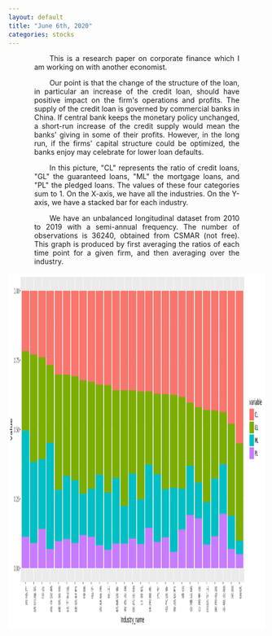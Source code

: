 ```yaml
---
layout: default
title: "June 6th, 2020"
categories: stocks
---
```


<div style="margin:auto;width:80%;text-align:justify; text-justify: inter-word;">
<p style="text-indent:30px;">This is a research paper on corporate finance which I am working on with another economist. </p>

<p style="text-indent:30px;">Our point is that the change of the structure of the loan, in particular an increase of the credit loan, should have positive impact on the firm's operations and profits. The supply of the credit loan is governed by commercial banks in China. If central bank keeps the monetary policy unchanged, a short-run increase of the credit supply would mean the banks' giving in some of their profits. However, in the long run, if the firms' capital structure could be optimized, the banks enjoy may celebrate for lower loan defaults. </p>

<p style="text-indent:30px;">In this picture, "CL" represents the ratio of credit loans, "GL" the guaranteed loans, "ML" the mortgage loans, and "PL" the pledged loans. The values of these four categories sum to 1. On the X-axis, we have all the industries. On the Y-axis, we have a stacked bar for each industry.</p>

<p style="text-indent:30px;"> We have an unbalanced longitudinal dataset from 2010 to 2019 with a semi-annual frequency. The number of observations is 36240, obtained from CSMAR (not free). This graph is produced by first averaging the ratios of each time point for a given firm, and then averaging over the industry.</p>

</div>



<p align="center">
  <img width="1160" height="700" src="https://github.com/brbisheng/brbisheng.github.io/blob/master/assets/pictures/plot_zoom_png.png?raw=true">
</p>
